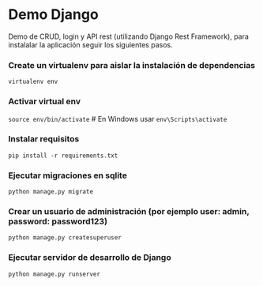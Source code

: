 # Demo Django

Demo de CRUD, login y API rest (utilizando Django Rest Framework), para instalalar la aplicación seguir los siguientes pasos.

### Create un virtualenv para aislar la instalación de dependencias 
`virtualenv env`

### Activar virtual env
`source env/bin/activate`  # En Windows usar `env\Scripts\activate`

### Instalar requisitos
`pip install -r requirements.txt`

### Ejecutar migraciones en sqlite
`python manage.py migrate`

### Crear un usuario de administración (por ejemplo user: admin, password: password123)
`python manage.py createsuperuser`

### Ejecutar servidor de desarrollo de Django
`python manage.py runserver`
